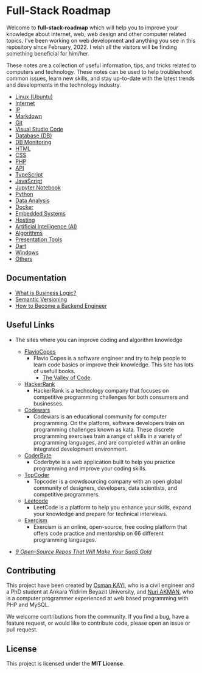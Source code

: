 # Full-Stack Roadmap

Welcome to **full-stack-roadmap** which will help you to improve your knowledge about internet, web, web design and other computer related topics. I've been working on web development and anything you see in this repository since February, 2022. I wish all the visitors will be finding something beneficial for him/her.

These notes are a collection of useful information, tips, and tricks related to computers and technology. These notes can be used to help troubleshoot common issues, learn new skills, and stay up-to-date with the latest trends and developments in the technology industry.

- [Linux (Ubuntu)](./linux)
- [Internet](./internet)
- [IP](./ip)
- [Markdown](./markdown)
- [Git](./git)
- [Visual Studio Code](./vscode)
- [Database (DB)](./db)
- [DB Monitoring](./db.monitoring)
- [HTML](./html)
- [CSS](./css)
- [PHP](./php)
- [API](./api)
- [TypeScript](./typescript)
- [JavaScript](./javascript)
- [Jupyter Notebook](./jupyter.notebook)
- [Python](./python)
- [Data Analysis](./data.analysis)
- [Docker](./docker)
- [Embedded Systems](./embedded.systems)
- [Hosting](./hosting)
- [Artificial Intelligence (AI)](./ai)
- [Algorithms](./algorithms)
- [Presentation Tools](./presentation)
- [Dart](./dart)
- [Windows](./windows)
- [Others](./others)

## Documentation

- [What is Business Logic?](./business.logic.md)
- [Semantic Versioning](./semantic.versioning.mdmd)
- [How to Become a Backend Engineer](./how.to.become.backend.eng.md)

## Useful Links

- The sites where you can improve coding and algorithm knowledge

  - [FlavioCopes](https://flaviocopes.com/books/)
    - Flavio Copes is a software engineer and try to help people to learn code basics or improve their knowledge. This site has lots of usefull books.
      - [The Valley of Code](https://thevalleyofcode.com/)
  - [HackerRank](https://www.hackerrank.com/)
    - HackerRank is a technology company that focuses on competitive programming challenges for both consumers and businesses.
  - [Codewars](https://www.codewars.com/)
    - Codewars is an educational community for computer programming. On the platform, software developers train on programming challenges known as kata. These discrete programming exercises train a range of skills in a variety of programming languages, and are completed within an online integrated development environment.
  - [CoderByte](https://coderbyte.com/)
    - Coderbyte is a web application built to help you practice programming and improve your coding skills.
  - [TopCoder](https://www.topcoder.com/)
    - Topcoder is a crowdsourcing company with an open global community of designers, developers, data scientists, and competitive programmers.
  - [Leetcode](https://leetcode.com/)
    - LeetCode is a platform to help you enhance your skills, expand your knowledge and prepare for technical interviews.
  - [Exercism](https://exercism.org/)
    - Exercism is an online, open-source, free coding platform that offers code practice and mentorship on 66 different programming languages.

- _[9 Open-Source Repos That Will Make Your SaaS Gold](https://dev.to/nathan_tarbert/9-open-source-repos-that-will-make-your-saas-gold-54h7)_

## Contributing

This project have been created by [Osman KAYI](https://github.com/OsmanKAYI), who is a civil engineer and a PhD student at Ankara Yildirim Beyazit University, and [Nuri AKMAN](https://github.com/nuriakman), who is a computer programmer experienced at web based programming with PHP and MySQL.

We welcome contributions from the community. If you find a bug, have a feature request, or would like to contribute code, please open an issue or pull request.

## License

This project is licensed under the **MIT License**.

